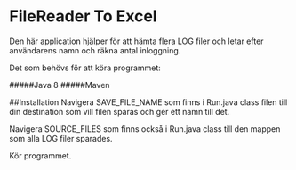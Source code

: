 # FileReader To Excel

Den här application hjälper för att hämta flera LOG filer och letar efter användarens namn och räkna antal inloggning.

Det som behövs för att köra programmet:

#####Java 8
#####Maven

##Installation
Navigera SAVE_FILE_NAME som finns i Run.java class filen till din destination som vill filen sparas och ger ett namn till det.

Navigera SOURCE_FILES som finns också i Run.java class till den mappen som alla LOG filer sparades.

Kör programmet.